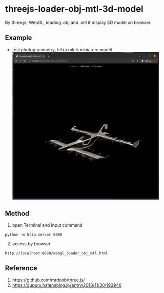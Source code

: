 # threejs-loader-obj-mtl-3d-model
By three.js, WebGL, loading .obj and .mtl it display 3D model on browser.

## Example
- test photogrammetry, teTra mk-5 miniature model
![teTra mk-5 miniature model](/document/photogrametry_test_tetra_mk5_model_Screenshot_from_2022-06-28_22-04-44.png)

## Method
1. open Terminal and input command

```
python -m http.server 8080
```
2. access by browser
```
http://localhost:8080/webgl_loader_obj_mtl.html
```

## Reference
1. https://github.com/mrdoob/three.js/
2. https://gupuru.hatenablog.jp/entry/2013/11/30/193940
